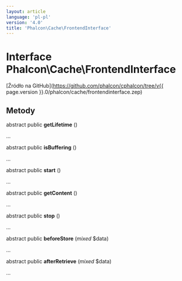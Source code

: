 ```yaml
---
layout: article
language: 'pl-pl'
version: '4.0'
title: 'Phalcon\Cache\FrontendInterface'
---
```

# Interface **Phalcon\Cache\FrontendInterface**

[Źródło na GitHub](https://github.com/phalcon/cphalcon/tree/v{{ page.version }}.0/phalcon/cache/frontendinterface.zep)

## Metody

abstract public **getLifetime** ()

...

abstract public **isBuffering** ()

...

abstract public **start** ()

...

abstract public **getContent** ()

...

abstract public **stop** ()

...

abstract public **beforeStore** (*mixed* $data)

...

abstract public **afterRetrieve** (*mixed* $data)

...